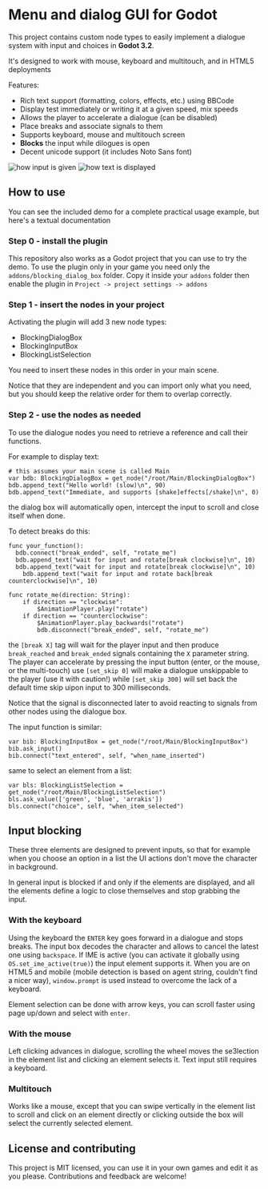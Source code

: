 # Menu and dialog GUI for Godot

This project contains custom node types to easily implement a dialogue system with input and choices in __Godot 3.2__.

It's designed to work with mouse, keyboard and multitouch, and in HTML5 deployments

Features:

* Rich text support (formatting, colors, effects, etc.) using BBCode
* Display test immediately or writing it at a given speed, mix speeds
* Allows the player to accelerate a dialogue (can be disabled)
* Place breaks and associate signals to them
* Supports keyboard, mouse and multitouch screen
* __Blocks__ the input while dilogues is open
* Decent unicode support (it includes Noto Sans font)

![how input is given](screenshot_input.png)
![how text is displayed](screenshot_text.png)

## How to use

You can see the included demo for a complete practical usage example, but here's a textual documentation

### Step 0 - install the plugin

This repository also works as a Godot project that you can use to try the demo.
To use the plugin only in your game you need only the `addons/blocking_dialog_box` folder. Copy it inside your `addons` folder then enable the plugin in `Project -> project settings -> addons`

### Step 1 - insert the nodes in your project

Activating the plugin will add 3 new node types:

* BlockingDialogBox
* BlockingInputBox
* BlockingListSelection

You need to insert these nodes in this order in your main scene.

Notice that they are independent and you can import only what you need, but you should keep the relative order for them to overlap correctly.

### Step 2 - use the nodes as needed

To use the dialogue nodes you need to retrieve a reference and call their functions.

For example to display text:

```GDScript
# this assumes your main scene is called Main
var bdb: BlockingDialogBox = get_node("/root/Main/BlockingDialogBox")
bdb.append_text("Hello world! (slow)\n", 90)
bdb.append_text("Immediate, and supports [shake]effects[/shake]\n", 0)
```

the dialog box will automatically open, intercept the input to scroll and close itself when done.

To detect breaks do this:

```GDScript
func your_function():
  bdb.connect("break_ended", self, "rotate_me")
  bdb.append_text("wait for input and rotate[break clockwise]\n", 10)
  bdb.append_text("wait for input and rotate[break clockwise]\n", 10)
	bdb.append_text("wait for input and rotate back[break counterclockwise]\n", 10)

func rotate_me(direction: String):
	if direction == "clockwise":
		$AnimationPlayer.play("rotate")
	if direction == "counterclockwise":
		$AnimationPlayer.play_backwards("rotate")
		bdb.disconnect("break_ended", self, "rotate_me")
```

the `[break X]` tag will wait for the player input and then produce `break_reached` and `break_ended` signals containing the `X` parameter string.
The player can accelerate by pressing the input button (enter, or the mouse, or the multi-touch) use `[set_skip 0]` will make a dialogue unskippable to the player (use it with caution!) while `[set_skip 300]` will set back the default time skip uipon input to 300 milliseconds.

Notice that the signal is disconnected later to avoid reacting to signals from other nodes using the dialogue box.

The input function is similar:

```GDScript
var bib: BlockingInputBox = get_node("/root/Main/BlockingInputBox")
bib.ask_input()
bib.connect("text_entered", self, "when_name_inserted")
```

same to select an element from a list:

```GDScript
var bls: BlockingListSelection = get_node("/root/Main/BlockingListSelection")
bls.ask_value(['green', 'blue', 'arrakis'])
bls.connect("choice", self, "when_item_selected")
```

## Input blocking

These three elements are designed to prevent inputs, so that for example when you choose an option in a list the UI actions don't move the character in background.

In general input is blocked if and only if the elements are displayed, and all the elements define a logic to close themselves and stop grabbing the input.

### With the keyboard
Using the keyboard the `ENTER` key goes forward in a dialogue and stops breaks.
The input box decodes the character and allows to cancel the latest one using `backspace`.
If IME is active (you can activate it globally using `OS.set_ime_active(true)`) the input element supports it.
When you are on HTML5 and mobile (mobile detection is based on agent string, couldn't find a nicer way), `window.prompt` is used instead to overcome the lack of a keyboard.

Element selection can be done with arrow keys, you can scroll faster using page up/down and select with `enter`.

### With the mouse

Left clicking advances in dialogue, scrolling the wheel moves the se3lection in the element list and clicking an element selects it.
Text input still requires a keyboard.

### Multitouch
Works like a mouse, except that you can swipe vertically in the element list to scroll and click on an element directly or clicking outside the box will select the currently selected element.

## License and contributing
This project is MIT licensed, you can use it in your own games and edit it as you please.
Contributions and feedback are welcome!
